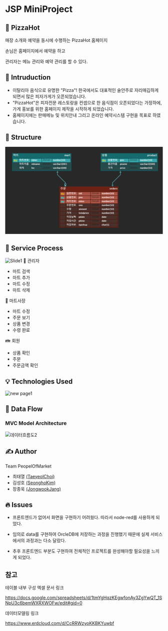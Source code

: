 # JSP MiniProject

## :pizza: PizzaHot

매장 소개와 예약을 동시에 수행하는 PizzaHot 홈페이지

손님은 홈페이지에서 예약을 하고

관리자는 메뉴 관리와 예약 관리를 할 수 있다.

## :fork_and_knife: Intruduction
- 이탈리아 음식으로 유명한 "Pizza"! 한국에서도 대표적인 술안주로 자리매김하게 되면서 많은 피자가게가 오픈되었습니다.
- "PizzaHot"은 피자전문 레스토랑을 컨셉으로 한 음식점이 오픈되었다는 가정하에, 가게 홍보를 위한 홈페이지 제작을 시작하게 되었습니다.
- 홈페이지에는 판매메뉴 및 위치안내 그리고 온라인 예약시스템 구현을 목표로 하였습니다.

## :wine_glass: Structure
![img](https://github.com/kowo1001/PeopleOfMarket/blob/master/1.PNG)

## :spaghetti: Service Process
![Slide1](https://user-images.githubusercontent.com/37354978/102005472-5ce92180-3d5c-11eb-8e75-327304f69ee7.jpg)
:information_desk_person: 관리자
  - 마트 검색
  - 마트 추가
  - 마트 수정
  - 마트 삭제

:convenience_store: 마트사장
  - 마트 수정
  - 주문 보기
  - 상품 변경
  - 수령 완료

:family: 회원
  - 상품 확인
  - 주문
  - 주문금액 확인

## 💡 Technologies Used
![new page1](https://user-images.githubusercontent.com/37354978/102030120-ba30b180-3df4-11eb-960a-26c82137cfe3.JPG)

## 🌊 Data Flow

### MVC Model Architecture

![데이터흐름도2](https://user-images.githubusercontent.com/37354978/102006703-7e4f0b00-3d66-11eb-81c3-690095433932.JPG)


## ✍️ Author
 Team PeopelOfMarket
  - 최태열 [(TaeyeolChoi)](https://github.com/ta-ye)
  - 김성호 [(SeonghoKim)](https://github.com/seongho726)
  - 장종욱 [(JongwookJang)](https://github.com/kowo1001)
  
## 🔥 Issues
  - 프론트엔드가 없어서 화면을 구현하기 어려웠다. 따라서 node-red를 사용하게 되었다.
  - 임의로 data를 구현하여 OrcleDB에 저장하는 과정을 진행했기 때문에 실제 서비스에서의 과정과는 다소 달랐다.
  
  - 추후 프론트엔드 부분도 구현하여 전체적인 프로젝트를 완성해야할 필요성을 느끼게 되었다.
  
## 참고
테이블 내부 구성 엑셀 문서 링크

https://docs.google.com/spreadsheets/d/1tmYgHqzKEgwfonAy3ZgYwQT_1SNpU3c6bemWXRXWOFw/edit#gid=0

데이터모델링 링크

https://www.erdcloud.com/d/CcRRWzyoKKBKYuwbf

